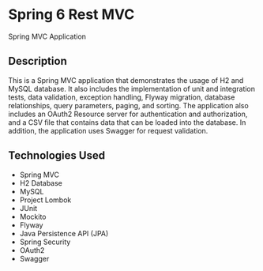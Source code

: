 # Spring 6 Rest MVC

Spring MVC Application

## Description

This is a Spring MVC application that demonstrates the usage of H2 and MySQL database.
It also includes the implementation of unit and integration tests, data validation, exception handling,
Flyway migration, database relationships, query parameters, paging, and sorting.
The application also includes an OAuth2 Resource server for authentication and authorization,
and a CSV file that contains data that can be loaded into the database.
In addition, the application uses Swagger for request validation.

## Technologies Used

- Spring MVC
- H2 Database
- MySQL
- Project Lombok
- JUnit
- Mockito
- Flyway
- Java Persistence API (JPA)
- Spring Security
- OAuth2
- Swagger
